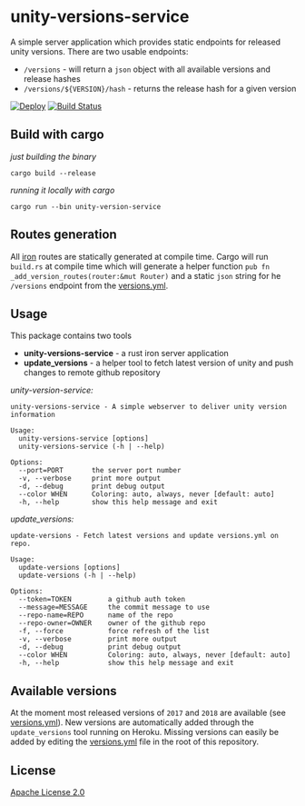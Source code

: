 unity-versions-service
=====================

A simple server application which provides static endpoints for released unity versions.
There are two usable endpoints:

* `/versions` - will return a `json` object with all available versions and release hashes
* `/versions/${VERSION}/hash` - returns the release hash for a given version

[![Deploy](https://www.herokucdn.com/deploy/button.svg)](https://heroku.com/deploy)
[![Build Status](https://travis-ci.org/Larusso/unity-versions-service.svg?branch=master)](https://travis-ci.org/Larusso/unity-version-service)

Build with cargo
----------------

_just building the binary_

`cargo build --release`

_running it locally with cargo_

`cargo run --bin unity-version-service`

Routes generation
-----------------

All [iron] routes are statically generated at compile time. Cargo will run `build.rs` at compile time which will generate a helper function `pub fn _add_version_routes(router:&mut Router)` and a static `json` string for he `/versions` endpoint from the [versions.yml].

Usage
-----

This package contains two tools
* __unity-versions-service__ - a rust iron server application
* __update_versions__ - a helper tool to fetch latest version of unity and push changes to remote github repository

_unity-version-service:_
```
unity-versions-service - A simple webserver to deliver unity version information

Usage:
  unity-versions-service [options]
  unity-versions-service (-h | --help)

Options:
  --port=PORT       the server port number
  -v, --verbose     print more output
  -d, --debug       print debug output
  --color WHEN      Coloring: auto, always, never [default: auto]
  -h, --help        show this help message and exit
```

_update_versions:_
```
update-versions - Fetch latest versions and update versions.yml on repo.

Usage:
  update-versions [options]
  update-versions (-h | --help)

Options:
  --token=TOKEN         a github auth token
  --message=MESSAGE     the commit message to use
  --repo-name=REPO      name of the repo
  --repo-owner=OWNER    owner of the github repo
  -f, --force           force refresh of the list
  -v, --verbose         print more output
  -d, --debug           print debug output
  --color WHEN          Coloring: auto, always, never [default: auto]
  -h, --help            show this help message and exit
```

Available versions
-----------------

At the moment most released versions of `2017` and `2018` are available (see [versions.yml]). New versions are automatically added through the `update_versions` tool running on Heroku. Missing versions can easily be added by editing the [versions.yml] file in the root of this repository.

License
-------
[Apache License 2.0](LICENSE)

[versions.yml]: versions.yml
[iron]:         http://ironframework.io/
